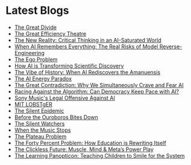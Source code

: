 <!--
**rawveg/rawveg** is a ✨ _special_ ✨ repository because its `README.md` (this file) appears on your GitHub profile.

Here are some ideas to get you started:

- 🔭 I’m currently working on ...
- 🌱 I’m currently learning ...
- 👯 I’m looking to collaborate on ...
- 🤔 I’m looking for help with ...
- 💬 Ask me about ...
- 📫 How to reach me: ...
- 😄 Pronouns: ...
- ⚡ Fun fact: ...
-->

# Latest Blogs
<!-- BLOG-POST-LIST:START -->
- [The Great Divide](https://dev.to/rawveg/the-great-divide-3ljh)
- [The Great Efficiency Theatre](https://dev.to/rawveg/the-great-efficiency-theatre-4dan)
- [The New Reality: Critical Thinking in an AI-Saturated World](https://smarterarticles.co.uk/the-new-reality-critical-thinking-in-an-ai-saturated-world?pk_campaign=rss-feed)
- [When AI Remembers Everything: The Real Risks of Model Reverse-Engineering](https://smarterarticles.co.uk/when-ai-remembers-everything-the-real-risks-of-model-reverse-engineering?pk_campaign=rss-feed)
- [The Ego Problem](https://dev.to/rawveg/the-ego-problem-2jin)
- [How AI is Transforming Scientific Discovery](https://dev.to/rawveg/how-ai-is-transforming-scientific-discovery-20jh)
- [The Vibe of History: When AI Rediscovers the Amanuensis](https://smarterarticles.co.uk/the-vibe-of-history-when-ai-rediscovers-the-amanuensis?pk_campaign=rss-feed)
- [The AI Energy Paradox](https://dev.to/rawveg/the-ai-energy-paradox-5a1d)
- [The Great Contradiction: Why We Simultaneously Crave and Fear AI](https://smarterarticles.co.uk/the-great-contradiction-why-we-simultaneously-crave-and-fear-ai?pk_campaign=rss-feed)
- [Racing Against the Algorithm: Can Democracy Keep Pace with AI?](https://smarterarticles.co.uk/racing-against-the-algorithm-can-democracy-keep-pace-with-ai?pk_campaign=rss-feed)
- [Sony Music&#39;s Legal Offensive Against AI](https://dev.to/rawveg/sony-musics-legal-offensive-against-ai-4nd7)
- [MIT LOBSTgER](https://dev.to/rawveg/mit-lobstger-2015)
- [The Silent Epidemic](https://dev.to/rawveg/the-silent-epidemic-5cip)
- [Before the Ouroboros Bites Down](https://dev.to/rawveg/before-the-ouroboros-bites-down-1n86)
- [The Silent Watchers](https://dev.to/rawveg/the-silent-watchers-43mn)
- [When the Music Stops](https://dev.to/rawveg/when-the-music-stops-4bf0)
- [The Plateau Problem](https://dev.to/rawveg/the-plateau-problem-5gmc)
- [The Forty Percent Problem: How Education is Rewriting Itself](https://smarterarticles.co.uk/the-forty-percent-problem-how-education-is-rewriting-itself?pk_campaign=rss-feed)
- [The Clickless Future: Muscle, Mind &amp; Meta’s Power Play](https://smarterarticles.co.uk/the-clickless-future-muscle-mind-and-metas-power-play?pk_campaign=rss-feed)
- [The Learning Panopticon: Teaching Children to Smile for the System](https://smarterarticles.co.uk/the-learning-panopticon-teaching-children-to-smile-for-the-system?pk_campaign=rss-feed)
<!-- BLOG-POST-LIST:END -->
